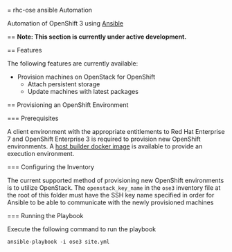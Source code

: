 =  rhc-ose ansible Automation

Automation of OpenShift 3 using [Ansible](http://www.ansible.com/)

== **Note: This section is currently under active development.**

== Features

The following features are currently available:

* Provision machines on OpenStack for OpenShift
	* Attach persistent storage
	* Update machines with latest packages

== Provisioning an OpenShift Environment

=== Prerequisites

A client environment with the appropriate entitlements to Red Hat Enterprise 7 and OpenShift Enterprise 3 is required to provision new OpenShift environments. A [host builder docker image](../docker/openshift-host-builder) is available to provide an execution environment. 

=== Configuring the Inventory

The current supported method of provisioning new OpenShift environments is to utilize OpenStack. The `openstack_key_name` in the `ose3` inventory file at the root of this folder must have the SSH key name specified in order for Ansible to be able to communicate with the newly provisioned machines

 === Running the Playbook
 
Execute the following command to run the playbook

    ansible-playbook -i ose3 site.yml

